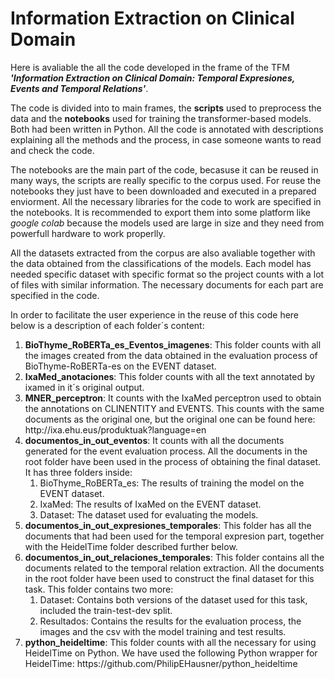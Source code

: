 # Information Extraction on Clinical Domain

Here is avaliable the all the code developed in the frame of the TFM **_'Information Extraction on Clinical Domain: Temporal Expresiones, Events and Temporal Relations'_**.

The code is divided into to main frames, the <b>scripts</b> used to preprocess the data and the <b>notebooks</b> used for training the transformer-based models. Both had been written in Python.
All the code is annotated with descriptions explaining all the methods and the process, in case someone wants to read and check the code. 

The notebooks are the main part of the code, becasuse it can be reused in many ways, the scripts are really specific to the corpus used. 
For reuse the notebooks they just have to been downloaded and executed in a prepared enviorment. All the necessary libraries for the code to work are specified in the notebooks.
It is recommended to export them into some platform like _google colab_ because the models used are large in size and they need from powerfull hardware to work properlly.

All the datasets extracted from the corpus are also avaliable together with the data obtained from the classifications of the models.
Each model has needed specific dataset with specific format so the project counts with a lot of files with similar information. The necessary documents for each part are specified in the code.

In order to facilitate the user experience in the reuse of this code here below is a description of each folder´s content:

<ol>
  <li> <b>BioThyme_RoBERTa_es_Eventos_imagenes</b>: This folder counts with all the images created from the data obtained in the evaluation process of BioThyme-RoBERTa-es on the EVENT dataset.</li>
  <li> <b>IxaMed_anotaciones</b>: This folder counts with all the text annotated by ixamed in it´s original output. </li>
  <li> <b>MNER_perceptron</b>: It counts with the IxaMed perceptron used to obtain the annotations on CLINENTITY and EVENTS. This counts with the same documents as the original one, but the original one can be found here: http://ixa.ehu.eus/produktuak?language=en</li>
  <li> <b>documentos_in_out_eventos</b>: It counts with all the documents generated for the event evaluation process. 
All the documents in the root folder have been used in the process of obtaining the final dataset. It has three folders inside:
        <ol>
        <li>BioThyme_RoBERTa_es: The results of training the model on the EVENT dataset. </li>
        <li>IxaMed: The results of IxaMed on the EVENT dataset. </li>
        <li>Dataset: The dataset used for evaluating the models. </li>
        </ol>
  </li>
  <li> <b>documentos_in_out_expresiones_temporales</b>: This folder has all the documents that had been used for the temporal expresion part, together with the HeidelTime folder described further below.</li>
  <li> <b>documentos_in_out_relaciones_temporales</b>: This folder contains all the documents related to the temporal relation extraction. All the documents in the root folder have been used to construct the final dataset for this task. This folder contains two more:
         <ol>
        <li>Dataset: Contains both versions of the dataset used for this task, included the train-test-dev split.</li>
        <li>Resultados: Contains the results for the evaluation process, the images and the csv with the model training and test results.</li>
        </ol>
  </li>
  <li> <b>python_heideltime</b>: This folder counts with all the necessary for using HeidelTime on Python. We have used the following Python wrapper for HeidelTime: https://github.com/PhilipEHausner/python_heideltime </li>
</ol>
